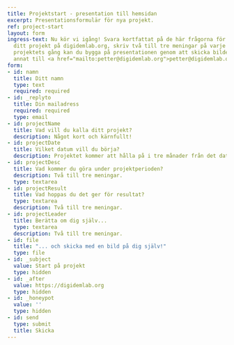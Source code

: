 ```yaml
---
title: Projektstart - presentation till hemsidan
excerpt: Presentationsformulär för nya projekt.
ref: project-start
layout: form
ingress-text: Nu kör vi igång! Svara kortfattat på de här frågorna för att presentera
  ditt projekt på digidemlab.org, skriv två till tre meningar på varje fråga. Under
  projektets gång kan du bygga på presentationen genom att skicka bilder, videor och
  annat till <a href="mailto:petter@digidemlab.org">petter@digidemlab.org</a>.
form:
- id: namn
  title: Ditt namn
  type: text
  required: required
- id: _replyto
  title: Din mailadress
  required: required
  type: email
- id: projectName
  title: Vad vill du kalla ditt projekt?
  description: Något kort och kärnfullt!
- id: projectDate
  title: Vilket datum vill du börja?
  description: Projektet kommer att hålla på i tre månader från det datumet.
- id: projectDesc
  title: Vad kommer du göra under projektperioden?
  description: Två till tre meningar.
  type: textarea
- id: projectResult
  title: Vad hoppas du det ger för resultat?
  type: textarea
  description: Två till tre meningar.
- id: projectLeader
  title: Berätta om dig själv...
  type: textarea
  description: Två till tre meningar.
- id: file
  title: "... och skicka med en bild på dig själv!"
  type: file
- id: _subject
  value: Start på projekt
  type: hidden
- id: _after
  value: https://digidemlab.org
  type: hidden
- id: _honeypot
  value: ''
  type: hidden
- id: send
  type: submit
  title: Skicka
---
```


